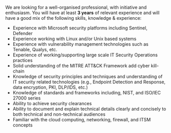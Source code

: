 We are looking for a well-organised professional, with initiative and enthusiasm. You will have at least **3 years** of relevant experience and will have a good mix of the following skills, knowledge & experience:

- Experience with Microsoft security platforms including Sentinel, Defender
- Experience working with Linux and/or Unix based systems
- Experience with vulnerability management technologies such as Tenable, Qualys, etc.
- Experience of working/supporting large scale IT Security Operations practices
- Solid understanding of the MITRE ATT&CK Framework add cyber kill-chain
- Knowledge of security principles and techniques and understanding of IT security related technologies (e.g., Endpoint Detection and Response, data encryption, PKI, DLP/IDS, etc.)
- Knowledge of standards and frameworks including, NIST, and ISO/IEC 27000 series
- Ability to achieve security clearances
- Ability to document and explain technical details clearly and concisely to both technical and non-technical audiences
- Familiar with the cloud computing, networking, firewall, and ITSM concepts
